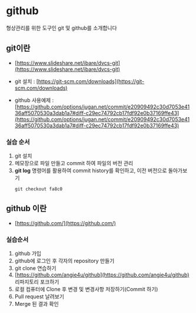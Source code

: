 # github
형상관리를 위한 도구인 git 및 github를 소개합니다

## git이란
* [https://www.slideshare.net/ibare/dvcs-git](https://www.slideshare.net/ibare/dvcs-git)

* git 설치
: [https://git-scm.com/downloads](https://git-scm.com/downloads) 

* github 사용예제
: [https://github.com/options/jugan.net/commit/e20909492c30d7053e4136aff5070530a3dab1a7#diff-c29ec74792cb17fdf92e0b37169ffe43](https://github.com/options/jugan.net/commit/e20909492c30d7053e4136aff5070530a3dab1a7#diff-c29ec74792cb17fdf92e0b37169ffe43)

### 실습 순서
1. git 설치
2. 메모장으로 파일 만들고 commit 하여 파일의 버전 관리
3. **git log** 명령어를 활용하여 commit history를 확인하고, 이전 버전으로 돌아가보기 
    ```
    git checkout fa8c0
    ```

## github 이란
* [https://github.com/](https://github.com/)
### 실습순서
1. github 가입
2. github에 로그인 후 각자의 repository 만들기
3. git clone 연습하기 
4. [https://github.com/angie4u/github](https://github.com/angie4u/github) 리파지토리 포크하기 
5. 로컬 컴퓨터에 Clone 후 변경 및 변경사항 저장하기(Commit 하기)
6. Pull request 날려보기
7. Merge 된 결과 확인 

